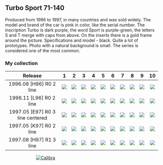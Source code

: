 ## Turbo Sport 71-140

Produced from 1996 to 1997, in many countries and was sold widely. The model and brand of the car is pink in color, like
the serial number. The inscription Turbo is dark purple, the word Sport is purple-green, the letters S and T merge with
caps from above. On the inserts there is a gold frame around the picture. Specifications and model - black. Quite a lot
of prototypes. Photo with a natural background is small. The series is considered one of the most common.

### My collection

|             Release              |                                                                    1                                                                     |                                                                    2                                                                     |                                                                    3                                                                     |                                                             4                                                              |                                                             5                                                              |                                                                    6                                                                     |                                                                    7                                                                     |                                                             8                                                              |                                                             9                                                              |                                                                     10                                                                     |
|:--------------------------------:|:----------------------------------------------------------------------------------------------------------------------------------------:|:----------------------------------------------------------------------------------------------------------------------------------------:|:----------------------------------------------------------------------------------------------------------------------------------------:|:--------------------------------------------------------------------------------------------------------------------------:|:--------------------------------------------------------------------------------------------------------------------------:|:----------------------------------------------------------------------------------------------------------------------------------------:|:----------------------------------------------------------------------------------------------------------------------------------------:|:--------------------------------------------------------------------------------------------------------------------------:|:--------------------------------------------------------------------------------------------------------------------------:|:------------------------------------------------------------------------------------------------------------------------------------------:|
|     1996.08 [H96] R0 2 line      |          [<img src='thumbnails/outer/1996_08{H_96}[10]R0_2_line/1.5.png'>](thumbnails/outer/1996_08{H_96}[10]R0_2_line/1.5.png)          |          [<img src='thumbnails/outer/1996_08{H_96}[10]R0_2_line/2.5.png'>](thumbnails/outer/1996_08{H_96}[10]R0_2_line/2.5.png)          |          [<img src='thumbnails/outer/1996_08{H_96}[10]R0_2_line/3.5.png'>](thumbnails/outer/1996_08{H_96}[10]R0_2_line/3.5.png)          |   [<img src='thumbnails/outer/1996_08{H_96}[10]R0_2_line/4.5.png'>](thumbnails/outer/1996_08{H_96}[10]R0_2_line/4.5.png)   |   [<img src='thumbnails/outer/1996_08{H_96}[10]R0_2_line/5.5.png'>](thumbnails/outer/1996_08{H_96}[10]R0_2_line/5.5.png)   |          [<img src='thumbnails/outer/1996_08{H_96}[10]R0_2_line/6.5.png'>](thumbnails/outer/1996_08{H_96}[10]R0_2_line/6.5.png)          |          [<img src='thumbnails/outer/1996_08{H_96}[10]R0_2_line/7.5.png'>](thumbnails/outer/1996_08{H_96}[10]R0_2_line/7.5.png)          |   [<img src='thumbnails/outer/1996_08{H_96}[10]R0_2_line/8.5.png'>](thumbnails/outer/1996_08{H_96}[10]R0_2_line/8.5.png)   |   [<img src='thumbnails/outer/1996_08{H_96}[10]R0_2_line/9.5.png'>](thumbnails/outer/1996_08{H_96}[10]R0_2_line/9.5.png)   |          [<img src='thumbnails/outer/1996_08{H_96}[10]R0_2_line/10.5.png'>](thumbnails/outer/1996_08{H_96}[10]R0_2_line/10.5.png)          |
|     1996.11 [L96] R0 2 line      |          [<img src='thumbnails/outer/1996_11{L_96}[10]R0_2_line/1.5.png'>](thumbnails/outer/1996_11{L_96}[10]R0_2_line/1.5.png)          |          [<img src='thumbnails/outer/1996_11{L_96}[10]R0_2_line/2.5.png'>](thumbnails/outer/1996_11{L_96}[10]R0_2_line/2.5.png)          |          [<img src='thumbnails/outer/1996_11{L_96}[10]R0_2_line/3.5.png'>](thumbnails/outer/1996_11{L_96}[10]R0_2_line/3.5.png)          |   [<img src='thumbnails/outer/1996_11{L_96}[10]R0_2_line/4.5.png'>](thumbnails/outer/1996_11{L_96}[10]R0_2_line/4.5.png)   |   [<img src='thumbnails/outer/1996_11{L_96}[10]R0_2_line/5.5.png'>](thumbnails/outer/1996_11{L_96}[10]R0_2_line/5.5.png)   |          [<img src='thumbnails/outer/1996_11{L_96}[10]R0_2_line/6.5.png'>](thumbnails/outer/1996_11{L_96}[10]R0_2_line/6.5.png)          |          [<img src='thumbnails/outer/1996_11{L_96}[10]R0_2_line/7.5.png'>](thumbnails/outer/1996_11{L_96}[10]R0_2_line/7.5.png)          |   [<img src='thumbnails/outer/1996_11{L_96}[10]R0_2_line/8.5.png'>](thumbnails/outer/1996_11{L_96}[10]R0_2_line/8.5.png)   |   [<img src='thumbnails/outer/1996_11{L_96}[10]R0_2_line/9.5.png'>](thumbnails/outer/1996_11{L_96}[10]R0_2_line/9.5.png)   |          [<img src='thumbnails/outer/1996_11{L_96}[10]R0_2_line/10.5.png'>](thumbnails/outer/1996_11{L_96}[10]R0_2_line/10.5.png)          |
| 1997.05 [E97] R0 3 line centered | [<img src='thumbnails/outer/1997_05{E_97}[10]R0_3_line_centered/1.5.png'>](thumbnails/outer/1997_05{E_97}[10]R0_3_line_centered/1.5.png) | [<img src='thumbnails/outer/1997_05{E_97}[10]R0_3_line_centered/2.5.png'>](thumbnails/outer/1997_05{E_97}[10]R0_3_line_centered/2.5.png) | [<img src='thumbnails/outer/1997_05{E_97}[10]R0_3_line_centered/3.5.png'>](thumbnails/outer/1997_05{E_97}[10]R0_3_line_centered/3.5.png) | [<img src='/collection/gum_wrappers/kent/turbo//missed_outer.png'>](/collection/gum_wrappers/kent/turbo//missed_outer.png) | [<img src='/collection/gum_wrappers/kent/turbo//missed_outer.png'>](/collection/gum_wrappers/kent/turbo//missed_outer.png) | [<img src='thumbnails/outer/1997_05{E_97}[10]R0_3_line_centered/6.5.png'>](thumbnails/outer/1997_05{E_97}[10]R0_3_line_centered/6.5.png) | [<img src='thumbnails/outer/1997_05{E_97}[10]R0_3_line_centered/7.5.png'>](thumbnails/outer/1997_05{E_97}[10]R0_3_line_centered/7.5.png) | [<img src='/collection/gum_wrappers/kent/turbo//missed_outer.png'>](/collection/gum_wrappers/kent/turbo//missed_outer.png) | [<img src='/collection/gum_wrappers/kent/turbo//missed_outer.png'>](/collection/gum_wrappers/kent/turbo//missed_outer.png) | [<img src='thumbnails/outer/1997_05{E_97}[10]R0_3_line_centered/10.5.png'>](thumbnails/outer/1997_05{E_97}[10]R0_3_line_centered/10.5.png) |
|     1997.05 [K97] R0 2 line      |         [<img src='thumbnails/outer/1997_05{_K_97}[10]R0_2_line/1.5.png'>](thumbnails/outer/1997_05{_K_97}[10]R0_2_line/1.5.png)         |         [<img src='thumbnails/outer/1997_05{_K_97}[10]R0_2_line/2.5.png'>](thumbnails/outer/1997_05{_K_97}[10]R0_2_line/2.5.png)         |        [<img src='/collection/gum_wrappers/kent/turbo//missed_outer.png'>](/collection/gum_wrappers/kent/turbo//missed_outer.png)        |  [<img src='thumbnails/outer/1997_05{_K_97}[10]R0_2_line/4.5.png'>](thumbnails/outer/1997_05{_K_97}[10]R0_2_line/4.5.png)  |  [<img src='thumbnails/outer/1997_05{_K_97}[10]R0_2_line/5.5.png'>](thumbnails/outer/1997_05{_K_97}[10]R0_2_line/5.5.png)  |         [<img src='thumbnails/outer/1997_05{_K_97}[10]R0_2_line/6.5.png'>](thumbnails/outer/1997_05{_K_97}[10]R0_2_line/6.5.png)         |         [<img src='thumbnails/outer/1997_05{_K_97}[10]R0_2_line/7.5.png'>](thumbnails/outer/1997_05{_K_97}[10]R0_2_line/7.5.png)         | [<img src='/collection/gum_wrappers/kent/turbo//missed_outer.png'>](/collection/gum_wrappers/kent/turbo//missed_outer.png) |  [<img src='thumbnails/outer/1997_05{_K_97}[10]R0_2_line/9.5.png'>](thumbnails/outer/1997_05{_K_97}[10]R0_2_line/9.5.png)  |         [<img src='thumbnails/outer/1997_05{_K_97}[10]R0_2_line/10.5.png'>](thumbnails/outer/1997_05{_K_97}[10]R0_2_line/10.5.png)         |
|     1997.08 [H97] R1 3 line      |          [<img src='thumbnails/outer/1997_08{H_97}[10]R1_3_line/1.5.png'>](thumbnails/outer/1997_08{H_97}[10]R1_3_line/1.5.png)          |          [<img src='thumbnails/outer/1997_08{H_97}[10]R1_3_line/2.5.png'>](thumbnails/outer/1997_08{H_97}[10]R1_3_line/2.5.png)          |          [<img src='thumbnails/outer/1997_08{H_97}[10]R1_3_line/3.5.png'>](thumbnails/outer/1997_08{H_97}[10]R1_3_line/3.5.png)          |   [<img src='thumbnails/outer/1997_08{H_97}[10]R1_3_line/4.5.png'>](thumbnails/outer/1997_08{H_97}[10]R1_3_line/4.5.png)   |   [<img src='thumbnails/outer/1997_08{H_97}[10]R1_3_line/5.5.png'>](thumbnails/outer/1997_08{H_97}[10]R1_3_line/5.5.png)   |          [<img src='thumbnails/outer/1997_08{H_97}[10]R1_3_line/6.5.png'>](thumbnails/outer/1997_08{H_97}[10]R1_3_line/6.5.png)          |          [<img src='thumbnails/outer/1997_08{H_97}[10]R1_3_line/7.5.png'>](thumbnails/outer/1997_08{H_97}[10]R1_3_line/7.5.png)          |   [<img src='thumbnails/outer/1997_08{H_97}[10]R1_3_line/8.5.png'>](thumbnails/outer/1997_08{H_97}[10]R1_3_line/8.5.png)   |   [<img src='thumbnails/outer/1997_08{H_97}[10]R1_3_line/9.5.png'>](thumbnails/outer/1997_08{H_97}[10]R1_3_line/9.5.png)   |          [<img src='thumbnails/outer/1997_08{H_97}[10]R1_3_line/10.5.png'>](thumbnails/outer/1997_08{H_97}[10]R1_3_line/10.5.png)          |

<span style="display: inline-block;">
	<a href='thumbnails/inner/71.5.png' title=''><img src='thumbnails/inner/71.5.png' alt=''></a>
</span>
<span style="display: inline-block;">
	<a href='thumbnails/inner/72.5.png' title=''><img src='thumbnails/inner/72.5.png' alt=''></a>
</span>
<span style="display: inline-block;">
	<a href='thumbnails/inner/73.5.png' title=''><img src='thumbnails/inner/73.5.png' alt=''></a>
</span>
<span style="display: inline-block;">
	<a href='thumbnails/inner/74.4.png' title=''><img src='thumbnails/inner/74.4.png' alt=''></a>
</span>
<span style="display: inline-block;">
	<a href='thumbnails/inner/75.5.png' title=''><img src='thumbnails/inner/75.5.png' alt=''></a>
</span>
<span style="display: inline-block;">
	<a href='thumbnails/inner/76.5.png' title=''><img src='thumbnails/inner/76.5.png' alt=''></a>
</span>
<span style="display: inline-block;">
	<a href='thumbnails/inner/77.5.png' title=''><img src='thumbnails/inner/77.5.png' alt=''></a>
</span>
<span style="display: inline-block;">
	<a href='thumbnails/inner/78.5.png' title=''><img src='thumbnails/inner/78.5.png' alt=''></a>
</span>
<span style="display: inline-block;">
	<a href='thumbnails/inner/79.5.png' title=''><img src='thumbnails/inner/79.5.png' alt=''></a>
</span>
<span style="display: inline-block;">
	<a href='thumbnails/inner/80.5.png' title=''><img src='thumbnails/inner/80.5.png' alt=''></a>
</span>
<span style="display: inline-block;">
	<a href='thumbnails/inner/81.5.png' title=''><img src='thumbnails/inner/81.5.png' alt=''></a>
</span>
<span style="display: inline-block;">
	<a href='thumbnails/inner/82.5.png' title=''><img src='thumbnails/inner/82.5.png' alt=''></a>
</span>
<span style="display: inline-block;">
	<a href='thumbnails/inner/83.5.png' title=''><img src='thumbnails/inner/83.5.png' alt=''></a>
</span>
<span style="display: inline-block;">
	<a href='thumbnails/inner/84.4.png' title=''><img src='thumbnails/inner/84.4.png' alt=''></a>
</span>
<span style="display: inline-block;">
	<a href='thumbnails/inner/85.5.png' title=''><img src='thumbnails/inner/85.5.png' alt=''></a>
</span>
<span style="display: inline-block;">
	<a href='thumbnails/inner/86.5.png' title=''><img src='thumbnails/inner/86.5.png' alt=''></a>
</span>
<span style="display: inline-block;">
	<a href='thumbnails/inner/87.5.png' title=''><img src='thumbnails/inner/87.5.png' alt=''></a>
</span>
<span style="display: inline-block;">
	<a href='thumbnails/inner/88.5.png' title=''><img src='thumbnails/inner/88.5.png' alt=''></a>
</span>
<span style="display: inline-block;">
	<a href='thumbnails/inner/89.5.png' title=''><img src='thumbnails/inner/89.5.png' alt=''></a>
</span>
<span style="display: inline-block;">
	<a href='thumbnails/inner/90.5.png' title=''><img src='thumbnails/inner/90.5.png' alt=''></a>
</span>
<span style="display: inline-block;">
	<a href='thumbnails/inner/91.5.png' title=''><img src='thumbnails/inner/91.5.png' alt=''></a>
</span>
<span style="display: inline-block;">
	<a href='thumbnails/inner/92.4.png' title=''><img src='thumbnails/inner/92.4.png' alt=''></a>
</span>
<span style="display: inline-block;">
	<a href='thumbnails/inner/93.5.png' title=''><img src='thumbnails/inner/93.5.png' alt=''></a>
</span>
<span style="display: inline-block;">
	<a href='thumbnails/inner/94.5.png' title=''><img src='thumbnails/inner/94.5.png' alt=''></a>
</span>
<span style="display: inline-block;">
	<a href='thumbnails/inner/95.4.png' title=''><img src='thumbnails/inner/95.4.png' alt=''></a>
</span>
<span style="display: inline-block;">
	<a href='thumbnails/inner/96.5.png' title=''><img src='thumbnails/inner/96.5.png' alt=''></a>
	<a href='thumbnails/inner/96.calibra.4.png' title='Calibra'><img src='thumbnails/inner/96.calibra.4.png' alt='Calibra'></a>
</span>
<span style="display: inline-block;">
	<a href='thumbnails/inner/97.5.png' title=''><img src='thumbnails/inner/97.5.png' alt=''></a>
</span>
<span style="display: inline-block;">
	<a href='thumbnails/inner/98.5.png' title=''><img src='thumbnails/inner/98.5.png' alt=''></a>
</span>
<span style="display: inline-block;">
	<a href='thumbnails/inner/99.5.png' title=''><img src='thumbnails/inner/99.5.png' alt=''></a>
</span>
<span style="display: inline-block;">
	<a href='thumbnails/inner/100.4.png' title=''><img src='thumbnails/inner/100.4.png' alt=''></a>
</span>
<span style="display: inline-block;">
	<a href='thumbnails/inner/101.5.png' title=''><img src='thumbnails/inner/101.5.png' alt=''></a>
</span>
<span style="display: inline-block;">
	<a href='thumbnails/inner/102.5.png' title=''><img src='thumbnails/inner/102.5.png' alt=''></a>
</span>
<span style="display: inline-block;">
	<a href='thumbnails/inner/103.5.png' title=''><img src='thumbnails/inner/103.5.png' alt=''></a>
</span>
<span style="display: inline-block;">
	<a href='thumbnails/inner/104.4.png' title=''><img src='thumbnails/inner/104.4.png' alt=''></a>
</span>
<span style="display: inline-block;">
	<a href='thumbnails/inner/105.4.png' title=''><img src='thumbnails/inner/105.4.png' alt=''></a>
</span>
<span style="display: inline-block;">
	<a href='thumbnails/inner/106.5.png' title=''><img src='thumbnails/inner/106.5.png' alt=''></a>
</span>
<span style="display: inline-block;">
	<a href='thumbnails/inner/107.5.png' title=''><img src='thumbnails/inner/107.5.png' alt=''></a>
</span>
<span style="display: inline-block;">
	<a href='thumbnails/inner/108.5.png' title=''><img src='thumbnails/inner/108.5.png' alt=''></a>
</span>
<span style="display: inline-block;">
	<a href='thumbnails/inner/109.4.png' title=''><img src='thumbnails/inner/109.4.png' alt=''></a>
</span>
<span style="display: inline-block;">
	<a href='thumbnails/inner/110.4.png' title=''><img src='thumbnails/inner/110.4.png' alt=''></a>
</span>
<span style="display: inline-block;">
	<a href='thumbnails/inner/111.5.png' title=''><img src='thumbnails/inner/111.5.png' alt=''></a>
</span>
<span style="display: inline-block;">
	<a href='thumbnails/inner/112.5.png' title=''><img src='thumbnails/inner/112.5.png' alt=''></a>
</span>
<span style="display: inline-block;">
	<a href='thumbnails/inner/113.5.png' title=''><img src='thumbnails/inner/113.5.png' alt=''></a>
</span>
<span style="display: inline-block;">
	<a href='thumbnails/inner/114.5.png' title=''><img src='thumbnails/inner/114.5.png' alt=''></a>
</span>
<span style="display: inline-block;">
	<a href='thumbnails/inner/115.5.png' title=''><img src='thumbnails/inner/115.5.png' alt=''></a>
</span>
<span style="display: inline-block;">
	<a href='thumbnails/inner/116.5.png' title=''><img src='thumbnails/inner/116.5.png' alt=''></a>
</span>
<span style="display: inline-block;">
	<a href='thumbnails/inner/117.4.png' title=''><img src='thumbnails/inner/117.4.png' alt=''></a>
</span>
<span style="display: inline-block;">
	<a href='thumbnails/inner/118.5.png' title=''><img src='thumbnails/inner/118.5.png' alt=''></a>
</span>
<span style="display: inline-block;">
	<a href='thumbnails/inner/119.5.png' title=''><img src='thumbnails/inner/119.5.png' alt=''></a>
</span>
<span style="display: inline-block;">
	<a href='thumbnails/inner/120.5.png' title=''><img src='thumbnails/inner/120.5.png' alt=''></a>
</span>
<span style="display: inline-block;">
	<a href='thumbnails/inner/121.5.png' title=''><img src='thumbnails/inner/121.5.png' alt=''></a>
</span>
<span style="display: inline-block;">
	<a href='thumbnails/inner/122.5.png' title=''><img src='thumbnails/inner/122.5.png' alt=''></a>
</span>
<span style="display: inline-block;">
	<a href='thumbnails/inner/123.5.png' title=''><img src='thumbnails/inner/123.5.png' alt=''></a>
</span>
<span style="display: inline-block;">
	<a href='thumbnails/inner/124.5.png' title=''><img src='thumbnails/inner/124.5.png' alt=''></a>
</span>
<span style="display: inline-block;">
	<a href='thumbnails/inner/125.5.png' title=''><img src='thumbnails/inner/125.5.png' alt=''></a>
</span>
<span style="display: inline-block;">
	<a href='thumbnails/inner/126.5.png' title=''><img src='thumbnails/inner/126.5.png' alt=''></a>
</span>
<span style="display: inline-block;">
	<a href='thumbnails/inner/127.5.png' title=''><img src='thumbnails/inner/127.5.png' alt=''></a>
</span>
<span style="display: inline-block;">
	<a href='thumbnails/inner/128.5.png' title=''><img src='thumbnails/inner/128.5.png' alt=''></a>
</span>
<span style="display: inline-block;">
	<a href='thumbnails/inner/129.5.png' title=''><img src='thumbnails/inner/129.5.png' alt=''></a>
</span>
<span style="display: inline-block;">
	<a href='thumbnails/inner/130.4.png' title=''><img src='thumbnails/inner/130.4.png' alt=''></a>
</span>
<span style="display: inline-block;">
	<a href='thumbnails/inner/131.5.png' title=''><img src='thumbnails/inner/131.5.png' alt=''></a>
</span>
<span style="display: inline-block;">
	<a href='thumbnails/inner/132.5.png' title=''><img src='thumbnails/inner/132.5.png' alt=''></a>
</span>
<span style="display: inline-block;">
	<a href='thumbnails/inner/133.4.png' title=''><img src='thumbnails/inner/133.4.png' alt=''></a>
</span>
<span style="display: inline-block;">
	<a href='thumbnails/inner/134.4.png' title=''><img src='thumbnails/inner/134.4.png' alt=''></a>
</span>
<span style="display: inline-block;">
	<a href='thumbnails/inner/135.4.png' title=''><img src='thumbnails/inner/135.4.png' alt=''></a>
</span>
<span style="display: inline-block;">
	<a href='thumbnails/inner/136.5.png' title=''><img src='thumbnails/inner/136.5.png' alt=''></a>
</span>
<span style="display: inline-block;">
	<a href='thumbnails/inner/137.5.png' title=''><img src='thumbnails/inner/137.5.png' alt=''></a>
</span>
<span style="display: inline-block;">
	<a href='thumbnails/inner/138.5.png' title=''><img src='thumbnails/inner/138.5.png' alt=''></a>
</span>
<span style="display: inline-block;">
	<a href='thumbnails/inner/139.5.png' title=''><img src='thumbnails/inner/139.5.png' alt=''></a>
</span>
<span style="display: inline-block;">
	<a href='thumbnails/inner/140.5.png' title=''><img src='thumbnails/inner/140.5.png' alt=''></a>
</span>

